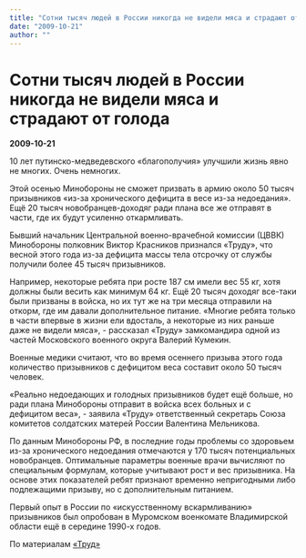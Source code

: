 ```yaml
---
title: "Сотни тысяч людей в России никогда не видели мяса и страдают от голода"
date: "2009-10-21"
author: ""
---
```


# Сотни тысяч людей в России никогда не видели мяса и страдают от голода

**2009-10-21** 

10 лет путинско-медведевского «благополучия» улучшили жизнь явно не многих. Очень немногих.

Этой осенью Минобороны не сможет призвать в армию около 50 тысяч призывников «из-за хронического дефицита в весе из-за недоедания». Ещё 20 тысяч новобранцев-доходяг ради плана все же отправят в части, где их будут усиленно откармливать.

Бывший начальник Центральной военно-врачебной комиссии (ЦВВК) Минобороны полковник Виктор Красников признался «Труду», что весной этого года из-за дефицита массы тела отсрочку от службы получили более 45 тысяч призывников.

Например, некоторые ребята при росте 187 см имели вес 55 кг, хотя должны были весить как минимум 64 кг. Ещё 20 тысяч доходяг все-таки были призваны в войска, но их тут же на три месяца отправили на откорм, где им давали дополнительное питание. «Многие ребята только в части впервые в жизни ели вдосталь, а некоторые из них раньше даже не видели мяса», - рассказал «Труду» замкомандира одной из частей Московского военного округа Валерий Кумекин.

Военные медики считают, что во время осеннего призыва этого года количество призывников с дефицитом веса составит около 50 тысяч человек.

«Реально недоедающих и голодных призывников будет ещё больше, но ради плана Минобороны отправит в войска всех больных и с дефицитом веса», - заявила «Труду» ответственный секретарь Союза комитетов солдатских матерей России Валентина Мельникова.

По данным Минобороны РФ, в последние годы проблемы со здоровьем из-за хронического недоедания отмечаются у 170 тысяч потенциальных новобранцев. Оптимальные параметры военные врачи вычисляют по специальным формулам, которые учитывают рост и вес призывника. На основе этих показателей ребят признают временно непригодными либо подлежащими призыву, но с дополнительным питанием.

Первый опыт в России по «искусственному вскармливанию» призывников был опробован в Муромском военкомате Владимирской области ещё в середине 1990-х годов.

По материалам [«Труд»](http://trud.ru/article/07-10-2009/229972_idet_soldat_kachaetsja.html)